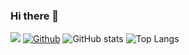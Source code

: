 ### Hi there 👋

![](https://visitor-badge.laobi.icu/badge?page_id=ProgrammingInsider.ProgrammingInsider)
[![Github](https://img.shields.io/github/followers/ProgrammingInsider?label=Follow&style=social)](https://github.com/ProgrammingInsider)
![GitHub stats](https://github-readme-stats.vercel.app/api?username=ProgrammingInsider&show_icons=true&theme=tokyonight)
![Top Langs](https://github-readme-stats.vercel.app/api/top-langs/?username=CharalambosIoannou&theme=tokyonight)


<!--
**ProgrammingInsider/ProgrammingInsider** is a ✨ _special_ ✨ repository because its `README.md` (this file) appears on your GitHub profile.

Here are some ideas to get you started:

- 🔭 I’m currently working on ...
- 🌱 I’m currently learning ...
- 👯 I’m looking to collaborate on ...
- 🤔 I’m looking for help with ...
- 💬 Ask me about ...
- 📫 How to reach me: ...
- 😄 Pronouns: ...
- ⚡ Fun fact: ...
-->

